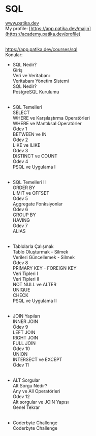 # SQL <br>
www.patika.dev <br>
My profile: [https://app.patika.dev/majin](https://academy.patika.dev/profile) <br> <br>

https://app.patika.dev/courses/sql <br>
Konular: <br>

- SQL Nedir? <br>
      Giriş <br>
      Veri ve Veritabanı <br>
      Veritabanı Yönetim Sistemi <br>
      SQL Nedir? <br>
      PostgreSQL Kurulumu <br><br>

- SQL Temelleri <br>
      SELECT <br>
      WHERE ve Karşılaştırma Operatörleri <br>
      WHERE ve Mantıksal Operatörler <br>
      Ödev 1 <br> 
      BETWEEN ve IN <br>
      Ödev 2 <br>
      LIKE ve ILIKE <br>
      Ödev 3 <br>
      DISTINCT ve COUNT <br>
      Ödev 4 <br>
      PSQL ve Uygulama I <br> <br>
  
- SQL Temelleri II <br>
      ORDER BY <br>
      LIMIT ve OFFSET <br>
      Ödev 5 <br>
      Aggregate Fonksiyonlar <br>
      Ödev 6 <br>
      GROUP BY <br>
      HAVING <br>
      Ödev 7 <br>
      ALIAS <br> <br>
    
- Tablolarla Çalışmak <br>
      Tablo Oluşturmak - Silmek <br>
      Verileri Güncellemek - Silmek <br>
      Ödev 8 <br>
      PRIMARY KEY - FOREIGN KEY <br>
      Veri Tipleri I <br>
      Veri Tipleri II <br>
      NOT NULL ve ALTER <br>
      UNIQUE <br>
      CHECK <br>
      PSQL ve Uygulama II <br> <br>
      
- JOIN Yapıları <br>
      INNER JOIN <br>
      Ödev 9 <br>
      LEFT JOIN <br> 
      RIGHT JOIN <br>
      FULL JOIN <br>
      Ödev 10 <br>
      UNION <br>
      INTERSECT ve EXCEPT <br>
      Ödev 11 <br> <br>
      
- ALT Sorgular <br>
      Alt Sorgu Nedir? <br>
      Any ve All Operatörleri <br>
      Ödev 12 <br>
      Alt sorgular ve JOIN Yapısı <br>
      Genel Tekrar <br><br>
      
- Coderbyte Challenge <br>
      Coderbyte Challenge
      
